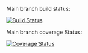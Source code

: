 Main branch build status:

[![Build Status](https://travis-ci.com/osnl20/qt-test1.svg?branch=main)](https://travis-ci.com/osnl20/qt-test1)

Main branch coverage Status:

[![Coverage Status](https://coveralls.io/repos/github/osnl20/qt-test1/badge.svg?branch=main)](https://coveralls.io/github/osnl20/qt-test1?branch=main)
